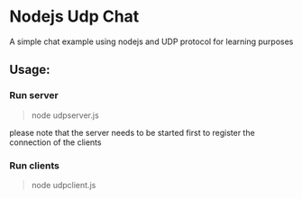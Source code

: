 # Nodejs Udp Chat
A simple chat example using nodejs and UDP protocol for learning purposes

## Usage:
### Run server
> node udpserver.js

please note that the server needs to be started first to register the connection of the clients

### Run clients
> node udpclient.js
